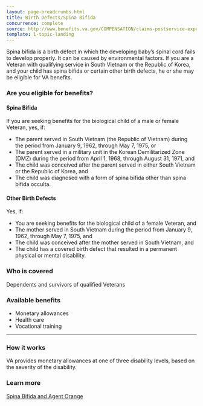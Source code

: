 ```yaml
---
layout: page-breadcrumbs.html
title: Birth Defects/Spina Bifida
concurrence: complete
source: http://www.benefits.va.gov/COMPENSATION/claims-postservice-exposures-asbestos.asp
template: 1-topic-landing
---
```


Spina bifida is a birth defect in which the developing baby’s spinal cord fails to develop properly. It can be caused by environmental factors. If you are a Veteran with qualifying service in South Vietnam or the Republic of Korea, and your child has spina bifida or certain other birth defects, he or she may be eligible for VA benefits.

<div class="call-out" markdown="1">

### Are you eligible for benefits?

#### Spina Bifida
If you are seeking benefits for the biological child of a male or female Veteran, yes, if:

  - The parent served in South Vietnam (the Republic of Vietnam) during the period from January 9, 1962, through May 7, 1975, or
  - The parent served in a military unit in the Korean Demilitarized Zone (DMZ) during the period from April 1, 1968, through August 31, 1971, and
  - The child was conceived after the parent served in either South Vietnam or the Republic of Korea, and
  - The child was diagnosed with a form of spina bifida other than spina bifida occulta.

#### Other Birth Defects
Yes, if:

  - You are seeking benefits for the biological child of a female Veteran, and
  - The mother served in South Vietnam during the period from January 9, 1962, through May 7, 1975, and
  - The child was conceived after the mother served in South Vietnam, and
  - The child has a covered birth defect that resulted in a permanent physical or mental disability.

### Who is covered
Dependents and survivors of qualified Veterans

</div>

### Available benefits

-	Monetary allowances
-	Health care
-	Vocational training

--------

### How it works

VA provides monetary allowances at one of three disability levels, based on the severity of the disability.

### Learn more

[Spina Bifida and Agent Orange]( http://www.publichealth.va.gov/exposures/agentorange/birth-defects/spina-bifida.asp)
